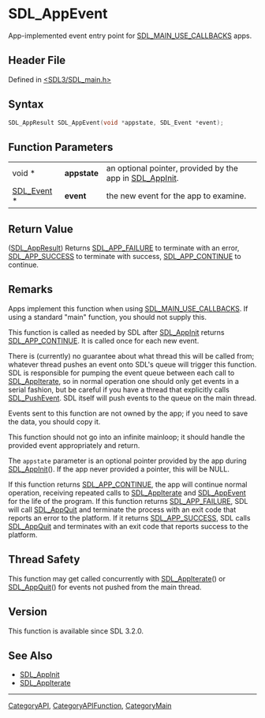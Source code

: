 # SDL_AppEvent

App-implemented event entry point for [SDL_MAIN_USE_CALLBACKS](SDL_MAIN_USE_CALLBACKS) apps.

## Header File

Defined in [<SDL3/SDL_main.h>](https://github.com/libsdl-org/SDL/blob/main/include/SDL3/SDL_main.h)

## Syntax

```c
SDL_AppResult SDL_AppEvent(void *appstate, SDL_Event *event);
```

## Function Parameters

|                          |              |                                                                         |
| ------------------------ | ------------ | ----------------------------------------------------------------------- |
| void *                   | **appstate** | an optional pointer, provided by the app in [SDL_AppInit](SDL_AppInit). |
| [SDL_Event](SDL_Event) * | **event**    | the new event for the app to examine.                                   |

## Return Value

([SDL_AppResult](SDL_AppResult)) Returns [SDL_APP_FAILURE](SDL_APP_FAILURE)
to terminate with an error, [SDL_APP_SUCCESS](SDL_APP_SUCCESS) to terminate
with success, [SDL_APP_CONTINUE](SDL_APP_CONTINUE) to continue.

## Remarks

Apps implement this function when using
[SDL_MAIN_USE_CALLBACKS](SDL_MAIN_USE_CALLBACKS). If using a standard
"main" function, you should not supply this.

This function is called as needed by SDL after [SDL_AppInit](SDL_AppInit)
returns [SDL_APP_CONTINUE](SDL_APP_CONTINUE). It is called once for each
new event.

There is (currently) no guarantee about what thread this will be called
from; whatever thread pushes an event onto SDL's queue will trigger this
function. SDL is responsible for pumping the event queue between each call
to [SDL_AppIterate](SDL_AppIterate), so in normal operation one should only
get events in a serial fashion, but be careful if you have a thread that
explicitly calls [SDL_PushEvent](SDL_PushEvent). SDL itself will push
events to the queue on the main thread.

Events sent to this function are not owned by the app; if you need to save
the data, you should copy it.

This function should not go into an infinite mainloop; it should handle the
provided event appropriately and return.

The `appstate` parameter is an optional pointer provided by the app during
[SDL_AppInit](SDL_AppInit)(). If the app never provided a pointer, this
will be NULL.

If this function returns [SDL_APP_CONTINUE](SDL_APP_CONTINUE), the app will
continue normal operation, receiving repeated calls to
[SDL_AppIterate](SDL_AppIterate) and [SDL_AppEvent](SDL_AppEvent) for the
life of the program. If this function returns
[SDL_APP_FAILURE](SDL_APP_FAILURE), SDL will call
[SDL_AppQuit](SDL_AppQuit) and terminate the process with an exit code that
reports an error to the platform. If it returns
[SDL_APP_SUCCESS](SDL_APP_SUCCESS), SDL calls [SDL_AppQuit](SDL_AppQuit)
and terminates with an exit code that reports success to the platform.

## Thread Safety

This function may get called concurrently with
[SDL_AppIterate](SDL_AppIterate)() or [SDL_AppQuit](SDL_AppQuit)() for
events not pushed from the main thread.

## Version

This function is available since SDL 3.2.0.

## See Also

- [SDL_AppInit](SDL_AppInit)
- [SDL_AppIterate](SDL_AppIterate)

----
[CategoryAPI](CategoryAPI), [CategoryAPIFunction](CategoryAPIFunction), [CategoryMain](CategoryMain)

